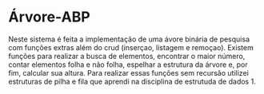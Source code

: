 # Árvore-ABP

Neste sistema é feita a implementação de uma ávore binária de pesquisa com funções extras além do crud (inserçao, listagem e remoçao). Existem funções para realizar a busca de elementos, encontrar o maior número, contar elementos folha e não folha, espelhar a estrutura da árvore e, por fim, calcular sua altura. Para realizar essas funções sem recursão utilizei estruturas de pilha e fila que aprendi na disciplina de estrutuda de dados 1.
